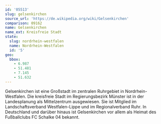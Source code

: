 ```yaml
---
id: '05513'
slug: gelsenkirchen
source_url: 'https://de.wikipedia.org/wiki/Gelsenkirchen'
comparison: 09162
name: Gelsenkirchen
name_ext: Kreisfreie Stadt
state:
  slug: nordrhein-westfalen
  name: Nordrhein-Westfalen
  id: '5'
geo:
  bbox:
    - 6.987
    - 51.481
    - 7.145
    - 51.632
---
```


Gelsenkirchen ist eine Großstadt im zentralen Ruhrgebiet in Nordrhein-Westfalen. Die kreisfreie Stadt im Regierungsbezirk Münster ist in der Landesplanung als Mittelzentrum ausgewiesen. Sie ist Mitglied im Landschaftsverband Westfalen-Lippe und im Regionalverband Ruhr. In Deutschland und darüber hinaus ist Gelsenkirchen vor allem als Heimat des Fußballclubs FC Schalke 04 bekannt.
